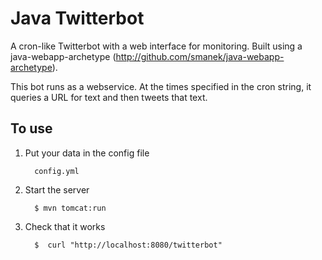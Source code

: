 Java Twitterbot
====================

A cron-like Twitterbot with a web interface for monitoring. Built using a java-webapp-archetype (http://github.com/smanek/java-webapp-archetype).

This bot runs as a webservice. At the times specified in the cron string, it queries a URL for text and then tweets that text. 

To use
-------

1. Put your data in the config file

         config.yml

2. Start the server

         $ mvn tomcat:run
  
3. Check that it works

         $  curl "http://localhost:8080/twitterbot"
